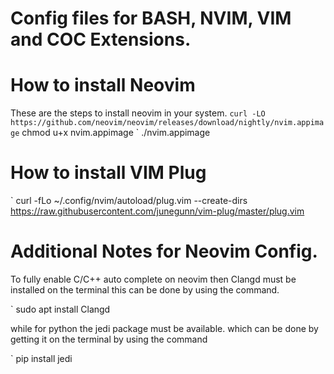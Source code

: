 # Config files for BASH, NVIM, VIM and COC Extensions.

# How to install Neovim
These are the steps to install neovim in your system.
` curl -LO https://github.com/neovim/neovim/releases/download/nightly/nvim.appimage
` chmod u+x nvim.appimage
` ./nvim.appimage

# How to install VIM Plug
` curl -fLo ~/.config/nvim/autoload/plug.vim --create-dirs \
    https://raw.githubusercontent.com/junegunn/vim-plug/master/plug.vim

# Additional Notes for Neovim Config.
To fully enable C/C++ auto complete on neovim then Clangd must be installed on the terminal
this can be done by using the command.

` sudo apt install Clangd

while for python the jedi package must be available. which can be done by getting it on the terminal
by using the command

` pip install jedi
